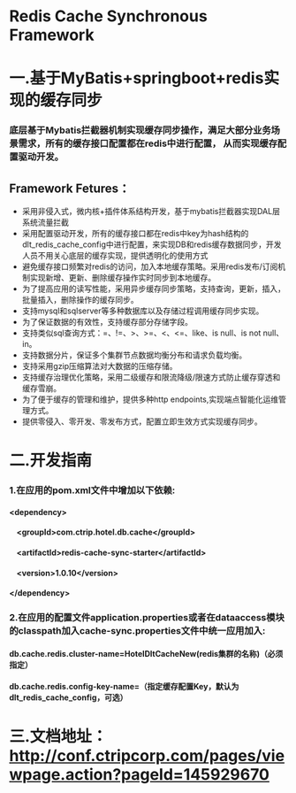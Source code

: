 # Redis Cache Synchronous Framework

# 一.基于MyBatis+springboot+redis实现的缓存同步
### 底层基于Mybatis拦截器机制实现缓存同步操作，满足大部分业务场景需求，所有的缓存接口配置都在redis中进行配置， 从而实现缓存配置驱动开发。
## Framework Fetures：
- 采用非侵入式，微内核+插件体系结构开发，基于mybatis拦截器实现DAL层系统流量拦截
- 采用配置驱动开发，所有的缓存接口都在redis中key为hash结构的dlt_redis_cache_config中进行配置，来实现DB和redis缓存数据同步，开发人员不用关心底层的缓存实现，提供透明化的使用方式
- 避免缓存接口频繁对redis的访问，加入本地缓存策略。采用redis发布/订阅机制实现新增、更新、删除缓存操作实时同步到本地缓存。
- 为了提高应用的读写性能，采用异步缓存同步策略，支持查询，更新，插入，批量插入，删除操作的缓存同步。
- 支持mysql和sqlserver等多种数据库以及存储过程调用缓存同步实现。
- 为了保证数据的有效性，支持缓存部分存储字段。
- 支持类似sql查询方式：=、!=、>、>=、<、<=、like、is null、is not null、in。
- 支持数据分片，保证多个集群节点数据均衡分布和请求负载均衡。
- 支持采用gzip压缩算法对大数据的压缩存储。
- 支持缓存治理优化策略，采用二级缓存和限流降级/限速方式防止缓存穿透和缓存雪崩。
- 为了便于缓存的管理和维护，提供多种http endpoints,实现端点智能化运维管理方式。
- 提供零侵入、零开发、零发布方式，配置立即生效方式实现缓存同步。

# 二.开发指南

### 1.在应用的pom.xml文件中增加以下依赖:
####        &lt;dependency&gt;
####      &nbsp;&nbsp;&nbsp;&nbsp;&lt;groupId&gt;com.ctrip.hotel.db.cache&lt;/groupId&gt;
####      &nbsp;&nbsp;&nbsp;&nbsp;&lt;artifactId&gt;redis-cache-sync-starter&lt;/artifactId&gt;
####      &nbsp;&nbsp;&nbsp;&nbsp;&lt;version&gt;1.0.10&lt;/version&gt;
####        &lt;/dependency&gt;

### 2.在应用的配置文件application.properties或者在dataaccess模块的classpath加入cache-sync.properties文件中统一应用加入:
#### db.cache.redis.cluster-name=HotelDltCacheNew(redis集群的名称)（必须指定）
#### db.cache.redis.config-key-name=（指定缓存配置Key，默认为dlt_redis_cache_config，可选）


# 三.文档地址：http://conf.ctripcorp.com/pages/viewpage.action?pageId=145929670